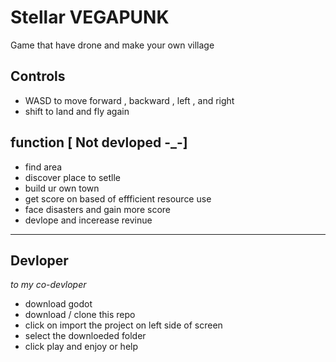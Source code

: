 # Stellar VEGAPUNK
Game that have drone and make your own village 
## Controls 
- WASD to move forward , backward , left , and right
- shift to land and fly again
  
## function [ Not devloped -_-]
- find area
- discover place to setlle
- build ur own town
- get score on based of effficient resource use
- face disasters and gain more score
- devlope and incerease revinue
----
## Devloper
*to my co-devloper*
- download godot
- download / clone this repo
- click on import the project on left side of screen
- select the downloeded folder
- click play and enjoy or help
